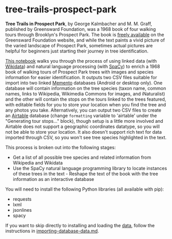 # tree-trails-prospect-park

__Tree Trails in Prospect Park__, by George Kalmbacher and M. M. Graff, published by Greensward Foundation, was a 1968 book of four walking tours through Brooklyn's Prospect Park. The book is [freely available](https://www.echonyc.com/~parks/books/treetrailsppk.html) on the Greensward Foundation website, and while the text paints a vivid picture of the varied landscape of Prospect Park, sometimes actual pictures are helpful for beginners just starting their journey in tree identification. 

[This notebook](https://github.com/saverkamp/tree-trails-prospect-park/tree_trails_prospect_park.ipynb) walks you through the process of using linked data (with [Wikidata](https://www.wikidata.org)) and natural language processing (with [SpaCy](https://spacy.io/)) to enrich a 1968 book of walking tours of Prospect Park trees with images and species information for easier identification. It outputs two CSV files suitable for import into two linked [Memento](https://mementodatabase.com/) databases (Android or desktop only). One database will contain information on the tree species (taxon name, common names, links to Wikipedia, Wikimedia Commons for images, and iNaturalist) and the other will contain the stops on the tours linked to the trees featured, with editable fields for you to store your location when you find the tree and any photos you take. Alternatively, you can output two CSV files to create an [Airtable](https://airtable.com/) database (change `formatting` variable to 'airtable' under the "Generating tour stops..." block), though setup is a little more involved and Airtable does not support a geographic coordinates datatype, so you will not be able to store your location. It also doesn't support rich text for data imported through CSV, so you won't see tree species highlighted in the text.  

This process is broken out into the following stages:  

- Get a list of all possible tree species and related information from Wikipedia and Wikidata
- Use the SpaCy natural language programming library to locate instances of these trees in the text - Reshape the text of the book with the tree information as an interactive database  

You will need to install the following Python libraries (all available with pip):  

- requests
- lxml
- jsonlines
- spacy  

If you want to skip directly to installing and loading the [data](https://github.com/saverkamp/tree-trails-prospect-park/data), follow the instructions in [importing-database-data.md](importing-database-data.md).
